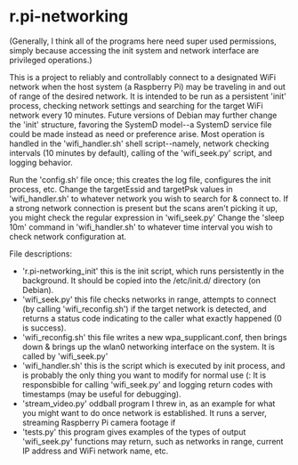 # r.pi-networking
(Generally, I think all of the programs here need super used permissions, simply because accessing the init system and network interface are privileged operations.)

This is a project to reliably and controllably connect to a designated WiFi network when the host system (a Raspberry Pi) may be traveling in and out of range of the desired network.
It is intended to be run as a persistent 'init' process, checking network settings and searching for the target WiFi network every 10 minutes. Future versions of Debian may further change the 'init' structure, favoring the SystemD model--a SystemD service file could be made instead as need or preference arise. 
Most operation is handled in the 'wifi_handler.sh' shell script--namely, network checking intervals (10 minutes by default), calling of the 'wifi_seek.py' script, and logging behavior.

Run the 'config.sh' file once; this creates the log file, configures the init process, etc. 
Change the targetEssid and targetPsk values in 'wifi_handler.sh' to whatever network you wish to search for & connect to. If a strong network connection is present but the scans aren't picking it up, you might check the regular expression in 'wifi_seek.py' 
Change the 'sleep 10m' command in 'wifi_handler.sh' to whatever time interval you wish to check network configuration at.

File descriptions:
- 'r.pi-networking_init' this is the init script, which runs persistently in the background. It should be copied into the /etc/init.d/ directory (on Debian).
- 'wifi_seek.py' this file checks networks in range, attempts to connect (by calling 'wifi_reconfig.sh') if the target network is detected, and returns a status  code indicating to the caller what exactly happened (0 is success).
- 'wifi_reconfig.sh' this file writes a new wpa_supplicant.conf, then brings down & brings up the wlan0 networking interface on the system. It is called by 'wifi_seek.py'
- 'wifi_handler.sh' this is the script which is executed by init process, and is probably the only thing you want to modify for normal use (: It is responsbible for calling 'wifi_seek.py' and logging return codes with timestamps (may be useful for debugging).
- 'stream_video.py' oddball program I threw in, as an example for what you might want to do once network is established. It runs a server, streaming Raspberry Pi camera footage if 
- 'tests.py' this program gives examples of the types of output 'wifi_seek.py' functions may return, such as networks in range, current IP address and WiFi network name, etc.

